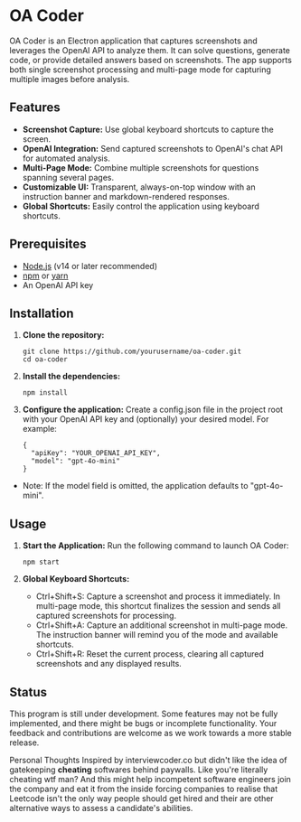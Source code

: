# OA Coder

OA Coder is an Electron application that captures screenshots and leverages the OpenAI API to analyze them. It can solve questions, generate code, or provide detailed answers based on screenshots. The app supports both single screenshot processing and multi-page mode for capturing multiple images before analysis.

## Features

- **Screenshot Capture:** Use global keyboard shortcuts to capture the screen.
- **OpenAI Integration:** Send captured screenshots to OpenAI's chat API for automated analysis.
- **Multi-Page Mode:** Combine multiple screenshots for questions spanning several pages.
- **Customizable UI:** Transparent, always-on-top window with an instruction banner and markdown-rendered responses.
- **Global Shortcuts:** Easily control the application using keyboard shortcuts.

## Prerequisites

- [Node.js](https://nodejs.org/) (v14 or later recommended)
- [npm](https://www.npmjs.com/) or [yarn](https://yarnpkg.com/)
- An OpenAI API key

## Installation

1. **Clone the repository:**

   ```
   git clone https://github.com/yourusername/oa-coder.git
   cd oa-coder
   ```
2. **Install the dependencies:**
   ```
   npm install
   ```
3. **Configure the application:**
   Create a config.json file in the project root with your OpenAI API key and (optionally) your desired model. For example:
    ```
    {
      "apiKey": "YOUR_OPENAI_API_KEY",
      "model": "gpt-4o-mini"
    }
    ```
  - Note: If the model field is omitted, the application defaults to "gpt-4o-mini".


## Usage

1. **Start the Application:**
    Run the following command to launch OA Coder:
    ```
    npm start
    ```
2. **Global Keyboard Shortcuts:**

    - Ctrl+Shift+S: Capture a screenshot and process it immediately. In multi-page mode, this shortcut finalizes the session and sends all captured screenshots for processing.
    - Ctrl+Shift+A: Capture an additional screenshot in multi-page mode. The instruction banner will remind you of the mode and available shortcuts.
    - Ctrl+Shift+R: Reset the current process, clearing all captured screenshots and any displayed results.


## Status

This program is still under development. Some features may not be fully implemented, and there might be bugs or incomplete functionality. Your feedback and contributions are welcome as we work towards a more stable release.


Personal Thoughts
Inspired by interviewcoder.co but didn't like the idea of gatekeeping **cheating** softwares behind paywalls. Like you're literally cheating wtf man? And this might help incompetent software engineers join the company and eat it from the inside forcing companies to realise that Leetcode isn't the only way people should get hired and their are other alternative ways to assess a candidate's abilities.
